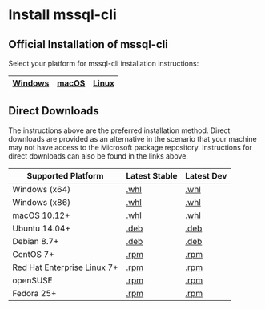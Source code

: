 # Install mssql-cli

## Official Installation of mssql-cli

Select your platform for mssql-cli installation instructions:

| [Windows](https://github.com/dbcli/mssql-cli/blob/master/doc/installation/windows.md#windows-installation) | [macOS](https://github.com/dbcli/mssql-cli/blob/master/doc/installation/macos.md#macos-installation) | [Linux](https://github.com/dbcli/mssql-cli/blob/master/doc/installation/linux.md) |
| - | - | - |


## Direct Downloads

The instructions above are the preferred installation method. Direct downloads are provided as an alternative in the 
scenario that your machine may not have access to the Microsoft package repository. Instructions for direct downloads can
also be found in the links above.

| Supported Platform                         |Latest Stable                 |Latest Dev               |
|--------------------------------------------|------------------------------|-------------------------|
|  Windows (x64)                             |[.whl][whl-win-x64]           |[.whl][whl-win-x64-daily]|
|  Windows (x86)                             |[.whl][whl-win-x86]           |[.whl][whl-win-x86-daily]|
|  macOS 10.12+                              |[.whl][whl-macos]             |[.whl][whl-macos-daily]  |
|  Ubuntu 14.04+                             |[.deb][deb]                   |[.deb][deb-daily]        |
|  Debian 8.7+                               |[.deb][deb]                   |[.deb][deb-daily]        |
|  CentOS 7+                                 |[.rpm][rpm]                   |[.rpm][rpm-daily]        |
|  Red Hat Enterprise Linux 7+               |[.rpm][rpm]                   |[.rpm][rpm-daily]        |
|  openSUSE                                  |[.rpm][rpm]                   |[.rpm][rpm-daily]        |
|  Fedora 25+                                |[.rpm][rpm]                   |[.rpm][rpm-daily]        |

[whl-win-x64-daily]: https://mssqlcli.blob.core.windows.net/daily/whl/mssql-cli/mssql_cli-dev-latest-py2.py3-none-win_amd64.whl
[whl-win-x86-daily]: https://mssqlcli.blob.core.windows.net/daily/whl/mssql-cli/mssql_cli-dev-latest-py2.py3-none-win32.whl
[whl-macos-daily]: https://mssqlcli.blob.core.windows.net/daily/whl/mssql-cli/mssql_cli-dev-latest-py2.py3-none-macosx_10_11_intel.whl

[deb-daily]: https://mssqlcli.blob.core.windows.net/daily/deb/mssql-cli-dev-latest.deb
[rpm-daily]: https://mssqlcli.blob.core.windows.net/daily/rpm/mssql-cli-dev-latest.rpm

[deb]: https://packages.microsoft.com/ubuntu/14.04/prod/pool/main/m/mssql-cli/mssql-cli_0.15.0-1_all.deb
[rpm]: https://packages.microsoft.com/rhel/7/prod/mssql-cli-0.15.0-1.el7.x86_64.rpm
[whl-win-x64]: https://files.pythonhosted.org/packages/79/31/1be42f3632a30bb126e02cda4312b797f5f2cdef60b9c62596196a475037/mssql_cli-0.15.0-py2.py3-none-win_amd64.whl
[whl-win-x86]: https://files.pythonhosted.org/packages/21/8c/9829c2094b4f179f9c2f4548b2ba089867f84a3758cb70575ef2a905e877/mssql_cli-0.15.0-py2.py3-none-win32.whl
[whl-macos]: https://files.pythonhosted.org/packages/43/5d/c9af6aec5b491e7b0c5ccf00b4b8062282d6c4cfb4c0417891bd6013e299/mssql_cli-0.15.0-py2.py3-none-macosx_10_11_intel.whl
